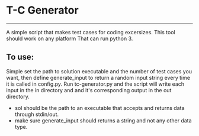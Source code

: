 # T-C Generator
---
A simple script that makes test cases for coding excersizes.
This tool should work on any platform That can run python 3.

## To use:
Simple set the path to solution executable and the number of test cases you want, then define generate_input to return a random input string every time it is called in config.py. Run tc-generator.py and the script will write each input in the in directory and and it's corresponding output in the out directory.
+ sol should be the path to an executable that accepts and returns data through stdin/out.
+ make sure generate_input should returns a string and not any other data type.